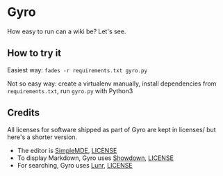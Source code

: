 # Gyro
How easy to run can a wiki be? Let's see.


## How to try it

Easiest way: `fades -r requirements.txt gyro.py`

Not so easy way: create a virtualenv manually, install dependencies from `requirements.txt`, run `gyro.py` with Python3


## Credits

All licenses for software shipped as part of Gyro are kept in licenses/ but here's a shorter version.

* The editor is [SimpleMDE](https://github.com/sparksuite/simplemde-markdown-editor), [LICENSE](https://github.com/sparksuite/simplemde-markdown-editor/blob/master/LICENSE)
* To display Markdown, Gyro uses [Showdown](https://github.com/showdownjs/showdown), [LICENSE](https://github.com/showdownjs/showdown/blob/master/license.txt)
* For searching, Gyro uses [Lunr](https://lunrjs.com), [LICENSE](https://github.com/olivernn/lunr.js/blob/master/LICENSE)
